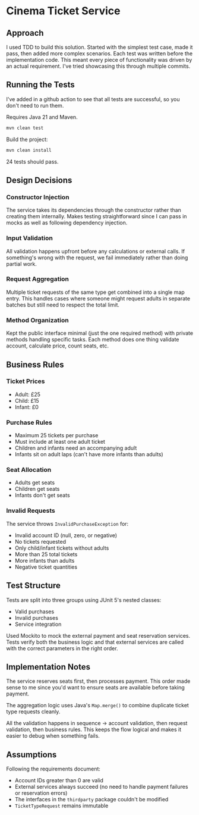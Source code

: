# Cinema Ticket Service
## Approach

I used TDD to build this solution. Started with the simplest test case, made it pass, then added more complex scenarios. Each test was written before the implementation code. This meant every piece of functionality was driven by an actual requirement. I've tried showcasing this through multiple commits.

## Running the Tests

I've added in a github action to see that all tests are successful, so you don't need to run them.

Requires Java 21 and Maven.

```bash
mvn clean test
```

Build the project:

```bash
mvn clean install
```

24 tests should pass.

## Design Decisions

### Constructor Injection
The service takes its dependencies through the constructor rather than creating them internally. Makes testing straightforward since I can pass in mocks as well as following dependency injection.

### Input Validation
All validation happens upfront before any calculations or external calls. If something's wrong with the request, we fail immediately rather than doing partial work.

### Request Aggregation  
Multiple ticket requests of the same type get combined into a single map entry. This handles cases where someone might request adults in separate batches but still need to respect the total limit.

### Method Organization
Kept the public interface minimal (just the one required method) with private methods handling specific tasks. Each method does one thing validate account, calculate price, count seats, etc.

## Business Rules

### Ticket Prices
- Adult: £25
- Child: £15  
- Infant: £0

### Purchase Rules
- Maximum 25 tickets per purchase
- Must include at least one adult ticket
- Children and infants need an accompanying adult
- Infants sit on adult laps (can't have more infants than adults)

### Seat Allocation
- Adults get seats
- Children get seats
- Infants don't get seats

### Invalid Requests
The service throws `InvalidPurchaseException` for:
- Invalid account ID (null, zero, or negative)
- No tickets requested
- Only child/infant tickets without adults
- More than 25 total tickets
- More infants than adults
- Negative ticket quantities

## Test Structure

Tests are split into three groups using JUnit 5's nested classes:
- Valid purchases
- Invalid purchases  
- Service integration 

Used Mockito to mock the external payment and seat reservation services. Tests verify both the business logic and that external services are called with the correct parameters in the right order.

## Implementation Notes

The service reserves seats first, then processes payment. This order made sense to me since you'd want to ensure seats are available before taking payment.

The aggregation logic uses Java's `Map.merge()` to combine duplicate ticket type requests cleanly.

All the validation happens in sequence -> account validation, then request validation, then business rules. This keeps the flow logical and makes it easier to debug when something fails.

## Assumptions

Following the requirements document:
- Account IDs greater than 0 are valid
- External services always succeed (no need to handle payment failures or reservation errors)
- The interfaces in the `thirdparty` package couldn't be modified
- `TicketTypeRequest` remains immutable
